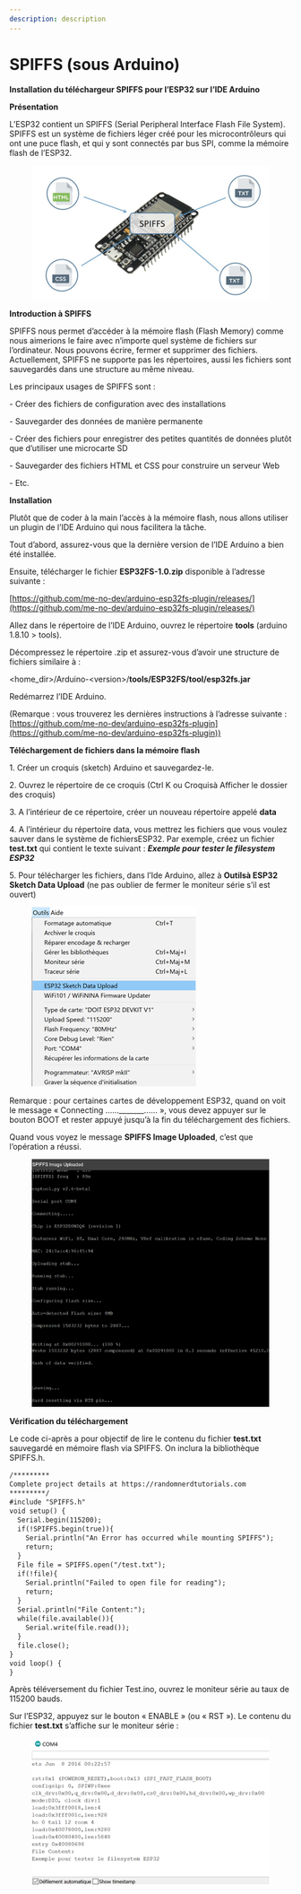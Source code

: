 ```yaml
---
description: description
---
```


# SPIFFS (sous Arduino)

**Installation du téléchargeur SPIFFS pour l’ESP32 sur l’IDE Arduino**

**Présentation**

L’ESP32 contient un SPIFFS (Serial Peripheral Interface Flash File System). SPIFFS est un système de fichiers léger créé pour les microcontrôleurs qui ont une puce flash, et qui y sont connectés par bus SPI, comme la mémoire flash de l’ESP32.

<figure><img src=".gitbook/assets/image (6) (1).png" alt=""><figcaption></figcaption></figure>

**Introduction à SPIFFS**

SPIFFS nous permet d’accéder à la mémoire flash (Flash Memory) comme nous aimerions le faire avec n’importe quel système de fichiers sur l’ordinateur. Nous pouvons écrire, fermer et supprimer des fichiers. Actuellement, SPIFFS ne supporte pas les répertoires, aussi les fichiers sont sauvegardés dans une structure au même niveau.

Les principaux usages de SPIFFS sont :

\-        Créer des fichiers de configuration avec des installations

\-        Sauvegarder des données de manière permanente

\-        Créer des fichiers pour enregistrer des petites quantités de données plutôt que d’utiliser une microcarte SD

\-        Sauvegarder des fichiers HTML et CSS pour construire un serveur Web

\-        Etc.

**Installation**

Plutôt que de coder à la main l’accès à la mémoire flash, nous allons utiliser un plugin de l’IDE Arduino qui nous facilitera la tâche.

Tout d’abord, assurez-vous que la dernière version de l’IDE Arduino a bien été installée.

Ensuite, télécharger le fichier **ESP32FS-1.0.zip** disponible à l’adresse suivante :

[https://github.com/me-no-dev/arduino-esp32fs-plugin/releases/](https://github.com/me-no-dev/arduino-esp32fs-plugin/releases/)

Allez dans le répertoire de l’IDE Arduino, ouvrez le répertoire **tools** (arduino 1.8.10 > tools).

Décompressez le répertoire .zip et assurez-vous d’avoir une structure de fichiers similaire à :

\<home\_dir>/Arduino-\<version>/**tools/ESP32FS/tool/esp32fs.jar**

Redémarrez l’IDE Arduino.

(Remarque : vous trouverez les dernières instructions à l’adresse suivante : [https://github.com/me-no-dev/arduino-esp32fs-plugin](https://github.com/me-no-dev/arduino-esp32fs-plugin))

**Téléchargement de fichiers dans la mémoire flash**

1\.     Créer un croquis (sketch) Arduino et sauvegardez-le.

2\.     Ouvrez le répertoire de ce croquis (Ctrl K ou Croquisà Afficher le dossier des croquis)

3\.     A l’intérieur de ce répertoire, créer un nouveau répertoire appelé **data**

4\.     A l’intérieur du répertoire data, vous mettrez les fichiers que vous voulez sauver dans le système de fichiersESP32. Par exemple, créez un fichier **test.txt** qui contient le texte suivant : _**Exemple pour tester le filesystem ESP32**_

5\.     Pour télécharger les fichiers, dans l’Ide Arduino, allez à **Outilsà ESP32 Sketch Data Upload** (ne pas oublier de fermer le moniteur série s’il est ouvert)

<figure><img src=".gitbook/assets/image (2) (1).png" alt=""><figcaption></figcaption></figure>

Remarque : pour certaines cartes de développement ESP32, quand on voit le message « Connecting ……\_\_\_\_\_\_\_...... », vous devez appuyer sur le bouton BOOT et rester appuyé jusqu’à la fin du téléchargement des fichiers.

Quand vous voyez le message **SPIFFS Image Uploaded**, c’est que l’opération a réussi.

<figure><img src=".gitbook/assets/image (4) (1).png" alt=""><figcaption></figcaption></figure>

**Vérification du téléchargement**

Le code ci-après a pour objectif de lire le contenu du fichier **test.txt** sauvegardé en mémoire flash via SPIFFS. On inclura la bibliothèque SPIFFS.h.

```arduino
/*********
Complete project details at https://randomnerdtutorials.com 
*********/
#include "SPIFFS.h"
void setup() {
  Serial.begin(115200);
  if(!SPIFFS.begin(true)){
    Serial.println("An Error has occurred while mounting SPIFFS");
    return;
  }
  File file = SPIFFS.open("/test.txt");
  if(!file){
    Serial.println("Failed to open file for reading");
    return;
  }
  Serial.println("File Content:");
  while(file.available()){
    Serial.write(file.read());
  }
  file.close();
}
void loop() {
}
```

Après téléversement du fichier Test.ino, ouvrez le moniteur série au taux de 115200 bauds.

Sur l’ESP32, appuyez sur le bouton « ENABLE » (ou « RST »). Le contenu du fichier **test.txt** s’affiche sur le moniteur série :

<figure><img src=".gitbook/assets/image (1) (1).png" alt=""><figcaption></figcaption></figure>
